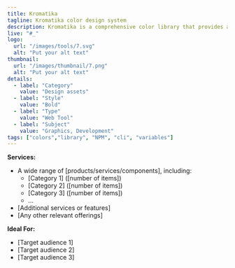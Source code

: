 ```yaml
---
title: Kromatika
tagline: Kromatika color design system
description: Kromatika is a comprehensive color library that provides a wide range of color palettes for use in your web projects. You can choose between a variety of formats like, CSS, LESS, SCSS, JSON, JS, STYL and YAML. Available to install on your projects via with NPM, see the repository on GitHub.
live: "#_"
logo:
  url: "/images/tools/7.svg"
  alt: "Put your alt text"
thumbnail:
  url: "/images/thumbnail/7.png"
  alt: "Put your alt text"
details:
  - label: "Category"
    value: "Design assets"
  - label: "Style"
    value: "Bold"
  - label: "Type"
    value: "Web Tool"
  - label: "Subject"
    value: "Graphics, Development"
tags: ["colors","library", "NPM", "cli", "variables"]
---
```


    

**Services:**

- A wide range of [products/services/components], including:
  - [Category 1] ([number of items])
  - [Category 2] ([number of items])
  - [Category 3] ([number of items])
  - ...
- [Additional services or features]
- [Any other relevant offerings]

**Ideal For:**

- [Target audience 1]
- [Target audience 2]
- [Target audience 3]

